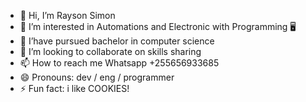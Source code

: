 - 👋 Hi, I’m Rayson Simon
- 👀 I’m interested in Automations and Electronic with Programming 🖥️
- 🌱 I’have pursued bachelor in computer science 
- 💞️ I’m looking to collaborate on skills sharing 
- 📫 How to reach me Whatsapp +255656933685
- 😄 Pronouns: dev / eng / programmer 
- ⚡ Fun fact: i like COOKIES! 

<!---
ENG-RAYSONSIMON is a ✨ special ✨ repository because its `README.md` (this file) appears on your GitHub profile.
You can click the Preview link to take a look at your changes.
--->
